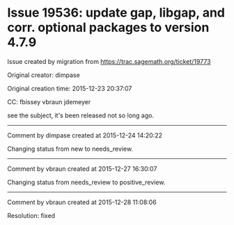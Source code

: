 # Issue 19536: update gap, libgap, and corr. optional packages to version 4.7.9

Issue created by migration from https://trac.sagemath.org/ticket/19773

Original creator: dimpase

Original creation time: 2015-12-23 20:37:07

CC:  fbissey vbraun jdemeyer

see the subject, it's been released not so long ago.


---

Comment by dimpase created at 2015-12-24 14:20:22

Changing status from new to needs_review.


---

Comment by vbraun created at 2015-12-27 16:30:07

Changing status from needs_review to positive_review.


---

Comment by vbraun created at 2015-12-28 11:08:06

Resolution: fixed
